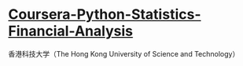 # [Coursera-Python-Statistics-Financial-Analysis](https://www.coursera.org/learn/python-statistics-financial-analysis)

香港科技大学（The Hong Kong University of Science and Technology）


